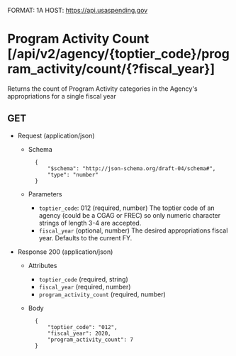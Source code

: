 FORMAT: 1A
HOST: https://api.usaspending.gov

# Program Activity Count [/api/v2/agency/{toptier_code}/program_activity/count/{?fiscal_year}]

Returns the count of Program Activity categories in the Agency's appropriations for a single fiscal year

## GET

+ Request (application/json)
    + Schema

            {
                "$schema": "http://json-schema.org/draft-04/schema#",
                "type": "number"
            }
    + Parameters
        + `toptier_code`: 012 (required, number)
            The toptier code of an agency (could be a CGAG or FREC) so only numeric character strings of length 3-4 are accepted.
        + `fiscal_year` (optional, number)
            The desired appropriations fiscal year. Defaults to the current FY.

+ Response 200 (application/json)
    + Attributes
        + `toptier_code` (required, string)
        + `fiscal_year` (required, number)
        + `program_activity_count` (required, number)

    + Body

            {
                "toptier_code": "012",
                "fiscal_year": 2020,
                "program_activity_count": 7
            }
